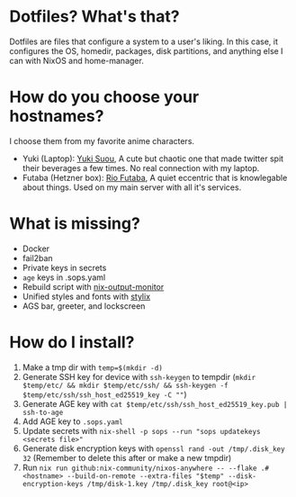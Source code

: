 # Dotfiles? What's that?
Dotfiles are files that configure a system to a user's liking. In this case, it configures the OS, homedir, packages, disk partitions, and anything else I can with NixOS and home-manager.

# How do you choose your hostnames?
I choose them from my favorite anime characters.
 - Yuki (Laptop): [Yuki Suou](https://anilist.co/character/243404/Yuki-Suou), A cute but chaotic one that made twitter spit their beverages a few times. No real connection with my laptop.
 - Futaba (Hetzner box): [Rio Futaba](https://anilist.co/character/88748/Megumi-Katou), A quiet eccentric that is knowlegable about things. Used on my main server with all it's services.

# What is missing?
 - Docker
 - fail2ban
 - Private keys in secrets
 - `age` keys in .sops.yaml
 - Rebuild script with [nix-output-monitor](https://github.com/maralorn/nix-output-monitor)
 - Unified styles and fonts with [stylix](https://stylix.danth.me/index.html)
 - AGS bar, greeter, and lockscreen

# How do I install?
1. Make a tmp dir with `temp=$(mkdir -d)`
2. Generate SSH key for device with `ssh-keygen` to tempdir (`mkdir $temp/etc/ && mkdir $temp/etc/ssh/ && ssh-keygen -f $temp/etc/ssh/ssh_host_ed25519_key -C ""`)
3. Generate AGE key with `cat $temp/etc/ssh/ssh_host_ed25519_key.pub | ssh-to-age`
4. Add AGE key to `.sops.yaml`
5. Update secrets with `nix-shell -p sops --run "sops updatekeys <secrets file>"`
6. Generate disk encryption keys with `openssl rand -out /tmp/.disk_key 32` (Remember to delete this after or make a new tmpdir)
7. Run `nix run github:nix-community/nixos-anywhere -- --flake .#<hostname> --build-on-remote --extra-files "$temp" --disk-encryption-keys /tmp/disk-1.key /tmp/.disk_key root@<ip>`

